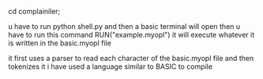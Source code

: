 cd complainiler;

u have to run python shell.py and then a basic terminal will open
then u have to run this command  RUN("example.myopl") it will execute whatever it is written in the basic.myopl file

it first uses a parser to read each character of the basic.myopl file and then tokenizes it i have used a language similar to BASIC to compile
